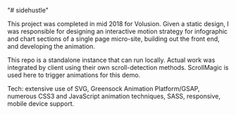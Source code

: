 "# sidehustle" 

This project was completed in mid 2018 for Volusion. Given a static design, I was responsible for designing an interactive motion strategy for infographic and chart sections of a single page micro-site, building out the front end, and developing the animation.

This repo is a standalone instance that can run locally. Actual work was integrated by client using their own scroll-detection methods. ScrollMagic is used here to trigger animations for this demo.

Tech: extensive use of SVG, Greensock Animation Platform/GSAP, numerous CSS3 and JavaScript animation techniques, SASS, responsive, mobile device support.
